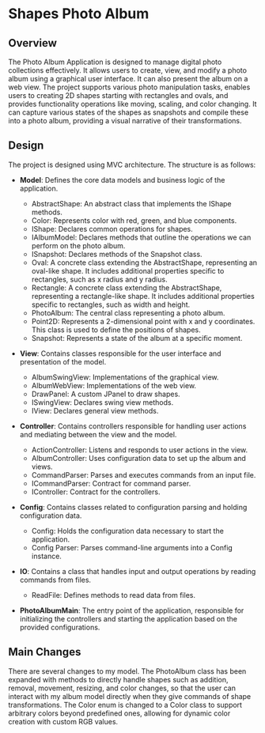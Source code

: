 # Shapes Photo Album

## Overview

The Photo Album Application is designed to manage digital photo collections effectively. It allows users to create, view, and modify a photo album using a graphical user interface.
It can also present the album on a web view. The project supports various photo manipulation tasks, enables users to creating 2D shapes starting with rectangles and ovals, and provides functionality operations like moving, scaling, and color changing. It can capture various states of the shapes as snapshots and compile these into a photo album, providing a visual narrative of their transformations.

## Design

The project is designed using MVC architecture. The structure is as follows:

-  **Model**: Defines the core data models and business logic of the application. 
   - AbstractShape: An abstract class that implements the IShape methods.
   - Color: Represents color with red, green, and blue components. 
   - IShape: Declares common operations for shapes.
   - IAlbumModel: Declares methods that outline the operations we can perform on the photo album.
   - ISnapshot: Declares methods of the Snapshot class.
   - Oval: A concrete class extending the AbstractShape, representing an oval-like shape. It includes additional properties specific to rectangles, such as x radius and y radius.
   - Rectangle: A concrete class extending the AbstractShape, representing a rectangle-like shape. It includes additional properties specific to rectangles, such as width and height.
   - PhotoAlbum: The central class representing a photo album. 
   - Point2D: Represents a 2-dimensional point with x and y coordinates. This class is used to define the positions of shapes.
   - Snapshot: Represents a state of the album at a specific moment.

-  **View**: Contains classes responsible for the user interface and presentation of the model.
   - AlbumSwingView: Implementations of the graphical view.
   - AlbumWebView: Implementations of the web view.
   - DrawPanel: A custom JPanel to draw shapes.
   - ISwingView: Declares swing view methods.
   - IView: Declares general view methods.

-  **Controller**: Contains controllers responsible for handling user actions and mediating between the view and the model.
   - ActionController: Listens and responds to user actions in the view.
   - AlbumController: Uses configuration data to set up the album and views.
   - CommandParser: Parses and executes commands from an input file.
   - ICommandParser: Contract for command parser.
   - IController: Contract for the controllers.

-  **Config**: Contains classes related to configuration parsing and holding configuration data.
   - Config: Holds the configuration data necessary to start the application.
   - Config Parser: Parses command-line arguments into a Config instance.

-  **IO**: Contains a class that handles input and output operations by reading commands from files.
   - ReadFile: Defines methods to read data from files.

-  **PhotoAlbumMain**: The entry point of the application, responsible for initializing the controllers and starting the application based on the provided configurations.

## Main Changes
There are several changes to my model. The PhotoAlbum class has been expanded with methods to directly handle shapes such as addition, removal, movement, resizing, and color changes, so that the user can interact with my album model directly when they give commands of shape transformations.  The Color enum is changed to a Color class to support arbitrary colors beyond predefined ones, allowing for dynamic color creation with custom RGB values.




